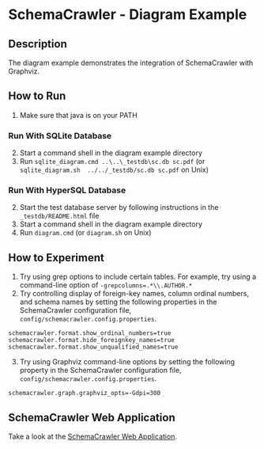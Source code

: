 # SchemaCrawler - Diagram Example

## Description
The diagram example demonstrates the integration of SchemaCrawler with Graphviz.

## How to Run
1. Make sure that java is on your PATH

### Run With SQLite Database

2. Start a command shell in the diagram example directory 
3. Run `sqlite_diagram.cmd ..\..\_testdb\sc.db sc.pdf` (or `sqlite_diagram.sh  ../../_testdb/sc.db sc.pdf` on Unix) 

### Run With HyperSQL Database

2. Start the test database server by following instructions in the `_testdb/README.html` file
3. Start a command shell in the diagram example directory 
4. Run `diagram.cmd` (or `diagram.sh` on Unix) 

## How to Experiment
1. Try using grep options to include certain tables. For example, try using a command-line option of `-grepcolumns=.*\\.AUTHOR.*`
2. Try controlling display of foreign-key names, column ordinal numbers, and schema names by setting the 
   following properties in the SchemaCrawler configuration file, `config/schemacrawler.config.properties`. 

```           
schemacrawler.format.show_ordinal_numbers=true        
schemacrawler.format.hide_foreignkey_names=true
schemacrawler.format.show_unqualified_names=true
```    

3. Try using Graphviz command-line options by setting the following property in the SchemaCrawler configuration file, 
   `config/schemacrawler.config.properties`. 
    
```        
schemacrawler.graph.graphviz_opts=-Gdpi=300
```    

## SchemaCrawler Web Application

Take a look at the [SchemaCrawler Web Application](http://www.schemacrawler.com/webapp.html).
